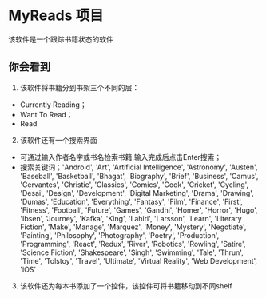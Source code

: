 # MyReads 项目

该软件是一个跟踪书籍状态的软件

## 你会看到
 1. 该软件将书籍分到书架三个不同的层：
  * Currently Reading；
  * Want To Read；
  * Read
 2. 该软件还有一个搜索界面
  * 可通过输入作者名字或书名检索书籍,输入完成后点击Enter搜索；
  * 搜索关键词；'Android', 'Art', 'Artificial Intelligence', 'Astronomy', 'Austen', 'Baseball', 'Basketball', 'Bhagat', 'Biography', 'Brief', 'Business', 'Camus', 'Cervantes', 'Christie', 'Classics', 'Comics', 'Cook', 'Cricket', 'Cycling', 'Desai', 'Design', 'Development', 'Digital Marketing', 'Drama', 'Drawing', 'Dumas', 'Education', 'Everything', 'Fantasy', 'Film', 'Finance', 'First', 'Fitness', 'Football', 'Future', 'Games', 'Gandhi', 'Homer', 'Horror', 'Hugo', 'Ibsen', 'Journey', 'Kafka', 'King', 'Lahiri', 'Larsson', 'Learn', 'Literary Fiction', 'Make', 'Manage', 'Marquez', 'Money', 'Mystery', 'Negotiate', 'Painting', 'Philosophy', 'Photography', 'Poetry', 'Production', 'Programming', 'React', 'Redux', 'River', 'Robotics', 'Rowling', 'Satire', 'Science Fiction', 'Shakespeare', 'Singh', 'Swimming', 'Tale', 'Thrun', 'Time', 'Tolstoy', 'Travel', 'Ultimate', 'Virtual Reality', 'Web Development', 'iOS'
 3. 该软件还为每本书添加了一个控件，该控件可将书籍移动到不同shelf
